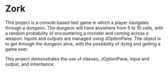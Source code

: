 # Zork

This project is a console based text game in which a player navigates through a dungeon. The dungeon will have anywhere from 5 to 10 cells, with a random probability of encountering a monster and coming across a weapon. Inputs and outputs are managed using JOptionPane. The object is to get through the dungeon alive, with the possibility of dying and getting a game over.

This project demonstrates the use of classes, JOptionPane, input and output, and inheritance.
